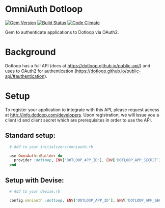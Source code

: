 # OmniAuth Dotloop

[![Gem Version](http://img.shields.io/gem/v/omniauth-dotloop.svg)][gem]
[![Build Status](http://img.shields.io/travis/dotloop/omniauth-dotloop.svg)][travis]
[![Code Climate](http://img.shields.io/codeclimate/github/dotloop/omniauth-dotloop.svg)][codeclimate]

[gem]: https://rubygems.org/gems/omniauth-dotloop
[travis]: http://travis-ci.org/dotloop/omniauth-dotloop
[codeclimate]: https://codeclimate.com/github/dotloop/omniauth-dotloop

Gem to authenticate applications to Dotloop via OAuth2.

# Background
Dotloop has a full API (docs at https://dotloop.github.io/public-api/) and uses to OAuth2 for authentication (https://dotloop.github.io/public-api/#authentication).

# Setup
To register your application to integrate with this API, please request access at http://info.dotloop.com/developers. Upon registration, we will issue you a client id and client secret which are prerequisites in order to use the API.

## Standard setup:

```ruby
  # Add to your initializers/omniauth.rb

  use OmniAuth::Builder do
    provider :dotloop, ENV['DOTLOOP_APP_ID'], ENV['DOTLOOP_APP_SECRET']
  end
```

## Setup with Devise:

```ruby
  # Add to your devise.rb

  config.omniauth :dotloop, ENV['DOTLOOP_APP_ID'], ENV['DOTLOOP_APP_SECRET']
```
